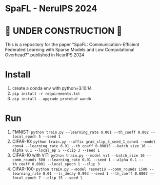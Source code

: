 # SpaFL - NeruIPS 2024
# 🚧 **UNDER CONSTRUCTION** 🚧
This is a repository for the paper "SpaFL: Communication-Efficient Federated Learning with Sparse Models and Low Computational Overhead?" published in NeurIPS 2024

# Install #
1. create a conda env with python=3.10.14
2. ```pip install -r requirements.txt```
3. ```pip install --upgrade protobuf wandb```

# Run #
1. FMNIST: ```python train.py --learning_rate 0.001 --th_coeff 0.002 --local_epoch 5 --seed 1```
2. CIFAR-10: ```python train.py --affix grad_clip_3_seed_1_conv4 --model conv4 --learning_rate 0.01 --th_coeff 0.00015 --batch_size 16 --alpha 0.1 --local_ep 5 --clip 3 --seed 1```
3. CIFAR-10 with ViT: ```python train.py --model vit --batch_size 16 --comm_rounds 500 --learning_rate 0.01 --seed 1 --alpha 0.1 --th_coeff 0.0001 --local_epoch 1 --clip 3```
4. CIFAR-100: ```python train.py --model resnet18 --comm_rounds 1500 --learning_rate 0.01 --lr_decay 0.993 --seed 1 --th_coeff 0.0007 --local_epoch 7 --clip 15 --seed 1```
